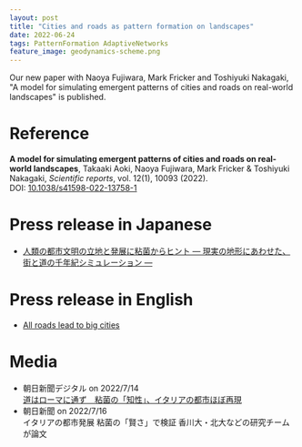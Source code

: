```yaml
---
layout: post
title: "Cities and roads as pattern formation on landscapes"
date: 2022-06-24
tags: PatternFormation AdaptiveNetworks 
feature_image: geodynamics-scheme.png
---
```



Our new paper with Naoya Fujiwara, Mark Fricker and Toshiyuki Nakagaki, "A model for simulating emergent patterns of cities and roads on real-world landscapes" is published. 

# Reference

<strong>A model for simulating emergent patterns of cities and roads on real-world landscapes</strong>, <span id='me'>Takaaki Aoki</span>, Naoya Fujiwara, Mark Fricker &amp; Toshiyuki Nakagaki, <em>Scientific reports</em>, vol. 12(1), 10093 (2022).<br>DOI: [10.1038/s41598-022-13758-1](https://doi.org/10.1038/s41598-022-13758-1)


# Press release in Japanese
- [人類の都市文明の立地と発展に粘菌からヒント — 現実の地形にあわせた、街と道の千年紀シミュレーション —](https://www.kagawa-u.ac.jp/files/3016/5594/5278/ver5.pdf)

# Press release in English
- [All roads lead to big cities](https://www.global.hokudai.ac.jp/blog/all-roads-lead-to-big-cities/)

# Media
- 朝日新聞デジタル on 2022/7/14 <br> [道はローマに通ず　粘菌の「知性」、イタリアの都市ほぼ再現](https://www.asahi.com/articles/ASQ7F62K8Q76ULBH00M.html)
- 朝日新聞 on 2022/7/16 <br> イタリアの都市発展 粘菌の「賢さ」で検証 香川大・北大などの研究チームが論文
